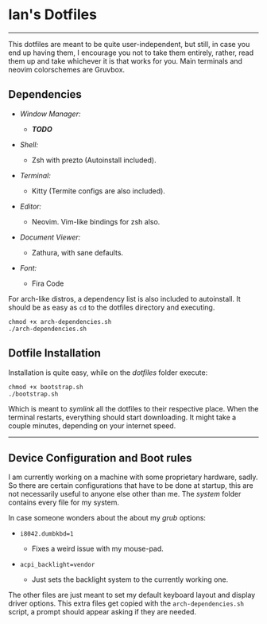 # Ian's Dotfiles

---

This dotfiles are meant to be quite user-independent, but still, in case you end
up having them, I encourage you not to take them entirely, rather, read them up
and take whichever it is that works for you. Main terminals and neovim
colorschemes are Gruvbox.

## Dependencies

- *Window Manager:*

  - ***TODO***

- *Shell:*

  - Zsh with prezto (Autoinstall included).

- *Terminal:*

  - Kitty (Termite configs are also included).

- *Editor:*

  - Neovim. Vim-like bindings for zsh also.

- *Document Viewer:*

  - Zathura, with sane defaults.

- *Font:*
  - Fira Code

For arch-like distros, a dependency list is also included to autoinstall.
It should be as easy as `cd` to the dotfiles directory and executing.

```console
chmod +x arch-dependencies.sh
./arch-dependencies.sh
```

## Dotfile Installation

Installation is quite easy, while on the *dotfiles* folder execute:

```console
chmod +x bootstrap.sh
./bootstrap.sh
```

Which is meant to *symlink* all the dotfiles to their respective place. When the
terminal restarts, everything should start downloading. It might take a couple
minutes, depending on your internet speed.

---

## Device Configuration and Boot rules

I am currently working on a machine with some proprietary hardware, sadly. So
there are certain configurations that have to be done at startup, this are not
necessarily useful to anyone else other than me. The *system* folder contains
every file for my system.

In case someone wonders about the about my *grub* options:

- `i8042.dumbkbd=1`

  - Fixes a weird issue with my mouse-pad.

- `acpi_backlight=vendor`
  - Just sets the backlight system to the currently working one.

The other files are just meant to set my default keyboard layout and display
driver options. This extra files get copied with the `arch-dependencies.sh`
script, a prompt should appear asking if they are needed.
